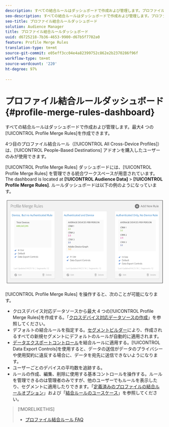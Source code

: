 ```yaml
---
description: すべての結合ルールはダッシュボードで作成および管理します。プロファイル結合ルールは最大で 4 つ作成できます。
seo-description: すべての結合ルールはダッシュボードで作成および管理します。プロファイル結合ルールは最大で 4 つ作成できます。
seo-title: プロファイル結合ルールダッシュボード
solution: Audience Manager
title: プロファイル結合ルールダッシュボード
uuid: d6725218-7b36-4653-9900-d67b5f7702a0
feature: Profile Merge Rules
translation-type: tm+mt
source-git-commit: e05eff3cc04e4a82399752c862e2b2370286f96f
workflow-type: tm+mt
source-wordcount: '220'
ht-degree: 97%

---
```



# プロファイル結合ルールダッシュボード {#profile-merge-rules-dashboard}

すべての結合ルールはダッシュボードで作成および管理します。最大4 つの[!UICONTROL Profile Merge Rules]を作成できます。

4つ目のプロファイル結合ルール（[!UICONTROL All Cross-Device Profiles]）は、[!UICONTROL People-Based Destinations] アドオンを購入したユーザーのみが使用できます。

[!UICONTROL Profile Merge Rules] ダッシュボードには、[!UICONTROL Profile Merge Rules] を管理できる統合ワークスペースが用意されています。The dashboard is located at **[!UICONTROL Audience Data]** > **[!UICONTROL Profile Merge Rules]**. ルールダッシュボードは以下の例のようになっています。

![](assets/profile-dashboard.png)

[!UICONTROL Profile Merge Rules] を操作すると、次のことが可能になります。

* クロスデバイス対応データソースから最大 4 つの[!UICONTROL Profile Merge Rules]を作成する。「[クロスデバイス対応データソースの作成](merge-rules-start.md#create-data-source)」を参照してください。
* デフォルトの結合ルールを指定する。[セグメントビルダー](../segments/segment-builder.md)により、作成されるすべての新規セグメントにデフォルトのルールが自動的に適用されます。
* [データエクスポートコントロール](../data-export-controls.md)を結合ルールに適用する。[!UICONTROL Data Export Controls]を使用すると、データの送信がデータのプライバシーや使用契約に違反する場合に、データを宛先に送信できないようになります。
* ユーザーごとのデバイスの平均数を追跡する。
* ルールの作成、編集、削除に使用する基本コントロールを操作する。ルールを管理できるのは管理者のみですが、他のユーザーでもルールを表示したり、セグメントに適用したりできます。「[定義済みのプロファイルの結合ルールオプション](merge-rule-definitions.md)」および「[結合ルールのユースケース](merge-rule-targeting-options.md)」を参照してください。

>[!MORELIKETHIS]
>
>* [プロファイル結合ルール FAQ](../../faq/faq-profile-merge.md)

